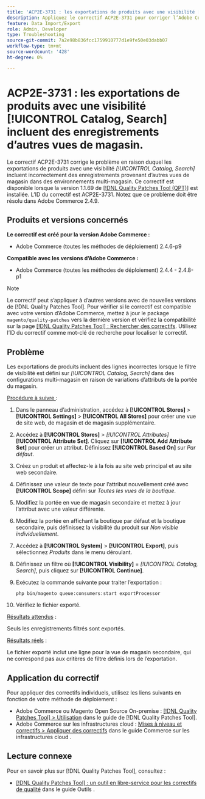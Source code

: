 ```yaml
---
title: 'ACP2E-3731 : les exportations de produits avec une visibilité [!UICONTROL Catalog, Search] incluent des enregistrements d’autres vues de magasin.'
description: Appliquez le correctif ACP2E-3731 pour corriger l’Adobe Commerce où les exportations de produits avec le filtre de visibilité défini sur [!UICONTROL Catalog, Search] inclure des lignes incorrectes dans les configurations multi-magasin en raison de variations d’attributs de la portée du magasin.
feature: Data Import/Export
role: Admin, Developer
type: Troubleshooting
source-git-commit: 7a2e98b836fcc1759910777d1e9fe50e03dabb07
workflow-type: tm+mt
source-wordcount: '428'
ht-degree: 0%

---
```



# ACP2E-3731 : les exportations de produits avec une visibilité [!UICONTROL Catalog, Search] incluent des enregistrements d’autres vues de magasin.

Le correctif ACP2E-3731 corrige le problème en raison duquel les exportations de produits avec une visibilité *[!UICONTROL Catalog, Search]* incluent incorrectement des enregistrements provenant d’autres vues de magasin dans des environnements multi-magasin. Ce correctif est disponible lorsque la version 1.1.69 de [[!DNL Quality Patches Tool (QPT)]](/help/tools/quality-patches-tool/quality-patches-tool-to-self-serve-quality-patches.md) est installée. L’ID du correctif est ACP2E-3731. Notez que ce problème doit être résolu dans Adobe Commerce 2.4.9.

## Produits et versions concernés

**Le correctif est créé pour la version Adobe Commerce :**

* Adobe Commerce (toutes les méthodes de déploiement) 2.4.6-p9

**Compatible avec les versions d’Adobe Commerce :**

* Adobe Commerce (toutes les méthodes de déploiement) 2.4.4 - 2.4.8-p1

>[!NOTE]
>
>Le correctif peut s’appliquer à d’autres versions avec de nouvelles versions de [!DNL Quality Patches Tool]. Pour vérifier si le correctif est compatible avec votre version d’Adobe Commerce, mettez à jour le package `magento/quality-patches` vers la dernière version et vérifiez la compatibilité sur la page [[!DNL Quality Patches Tool] : Rechercher des correctifs](https://experienceleague.adobe.com/tools/commerce-quality-patches/index.html?lang=fr). Utilisez l’ID du correctif comme mot-clé de recherche pour localiser le correctif.

## Problème

Les exportations de produits incluent des lignes incorrectes lorsque le filtre de visibilité est défini sur *[!UICONTROL Catalog, Search]* dans des configurations multi-magasin en raison de variations d’attributs de la portée du magasin.

<u>Procédure à suivre </u> :

1. Dans le panneau d’administration, accédez à **[!UICONTROL Stores]** > **[!UICONTROL Settings]** > **[!UICONTROL All Stores]** pour créer une vue de site web, de magasin et de magasin supplémentaire.
1. Accédez à **[!UICONTROL Stores]** > *[!UICONTROL Attributes]* **[!UICONTROL Attribute Set]**. Cliquez sur **[!UICONTROL Add Attribute Set]** pour créer un attribut. Définissez **[!UICONTROL Based On]** sur *Par défaut*.
1. Créez un produit et affectez-le à la fois au site web principal et au site web secondaire.
1. Définissez une valeur de texte pour l’attribut nouvellement créé avec **[!UICONTROL Scope]** défini sur *Toutes les vues de la boutique*.
1. Modifiez la portée en vue de magasin secondaire et mettez à jour l’attribut avec une valeur différente.
1. Modifiez la portée en affichant la boutique par défaut et la boutique secondaire, puis définissez la visibilité du produit sur *Non visible individuellement*.
1. Accédez à **[!UICONTROL System]** > **[!UICONTROL Export]**, puis sélectionnez *Produits* dans le menu déroulant.
1. Définissez un filtre où **[!UICONTROL Visibility]** = *[!UICONTROL Catalog, Search]*, puis cliquez sur **[!UICONTROL Continue]**.
1. Exécutez la commande suivante pour traiter l’exportation :

   ```
   php bin/magento queue:consumers:start exportProcessor
   ```

1. Vérifiez le fichier exporté.

<u>Résultats attendus</u> :

Seuls les enregistrements filtrés sont exportés.

<u>Résultats réels</u> :

Le fichier exporté inclut une ligne pour la vue de magasin secondaire, qui ne correspond pas aux critères de filtre définis lors de l’exportation.

## Application du correctif

Pour appliquer des correctifs individuels, utilisez les liens suivants en fonction de votre méthode de déploiement :

* Adobe Commerce ou Magento Open Source On-premise : [[!DNL Quality Patches Tool] > Utilisation](/help/tools/quality-patches-tool/usage.md) dans le guide de [!DNL Quality Patches Tool].
* Adobe Commerce sur les infrastructures cloud : [Mises à niveau et correctifs > Appliquer des correctifs](https://experienceleague.adobe.com/docs/commerce-cloud-service/user-guide/develop/upgrade/apply-patches.html?lang=fr) dans le guide Commerce sur les infrastructures cloud .

## Lecture connexe

Pour en savoir plus sur [!DNL Quality Patches Tool], consultez :

* [[!DNL Quality Patches Tool] : un outil en libre-service pour les correctifs de qualité](/help/tools/quality-patches-tool/quality-patches-tool-to-self-serve-quality-patches.md) dans le guide Outils .

